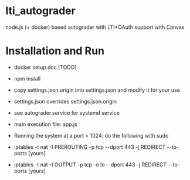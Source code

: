 # lti_autograder

node.js (+ docker) based autograder with LTI+OAuth support with Canvas

# Installation and Run

* docker setup doc [TODO]

* npm install
* copy settings.json.origin into settings.json and modify it for your use
 * settings.json overrides settings.json.origin
* see autograder.service for systemd service

* main execution file: app.js

* Running the system at a port < 1024: do the following with sudo
 * iptables -t nat -I PREROUTING -p tcp --dport 443 -j REDIRECT --to-ports [yours]
 * iptables -t nat -I OUTPUT -p tcp -o lo --dport 443 -j REDIRECT --to-ports [yours]


